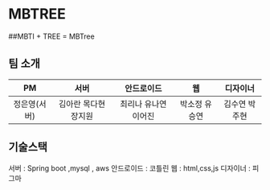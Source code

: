 # MBTREE

##MBTI + TREE = MBTree

## 팀 소개

| PM | 서버 | 안드로이드 | 웹 | 디자이너 |
|:---:|:---:|:---:|:---:|:---:|
| 정은영(서버) | 김아란 목다현 장지원 | 최리나 유나연 이어진 | 박소정 유승연 | 김수연 박주현 |


## 기술스택

서버 : Spring boot ,mysql , aws
안드로이드 : 코틀린
웹 : html,css,js
디자이너 : 피그마
